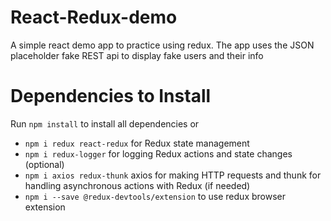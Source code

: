 # React-Redux-demo
A simple react demo app to practice using redux. The app uses the JSON placeholder fake REST api to display fake users and their info

# Dependencies to Install
Run `npm install` to install all dependencies
      or
- `npm i redux react-redux` for Redux state management
- `npm i redux-logger` for logging Redux actions and state changes (optional)
- `npm i axios redux-thunk` axios for making HTTP requests and thunk for handling asynchronous actions with Redux (if needed)
- `npm i --save @redux-devtools/extension` to use redux browser extension
